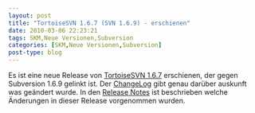 ```yaml
---
layout: post
title: "TortoiseSVN 1.6.7 (SVN 1.6.9) - erschienen"
date: 2010-03-06 22:23:21
tags: SKM,Neue Versionen,Subversion
categories: [SKM,Neue Versionen,Subversion]
post-type: blog
---
```

Es ist eine neue Release von <a href="http://tortoisesvn.net/">TortoiseSVN 1.6.7</a> erschienen, der gegen Subversion 1.6.9 gelinkt ist. Der <a href="http://tortoisesvn.tigris.org/ChangeLog.txt">ChangeLog</a> gibt genau darüber auskunft was geändert wurde. In den <a href="http://tortoisesvn.tigris.org/tsvn_1.6_releasenotes.html">Release Notes</a> ist beschrieben welche Änderungen in dieser Release vorgenommen wurden.
